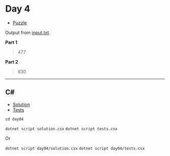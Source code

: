 # Day 4

- [Puzzle](PUZZLE.md)

Output from [input.txt](input.txt).

<!-- Output from [input.txt](day04/input.txt). -->

**Part 1**

> 477

**Part 2**

> 830

---

## C#

- [Solution](solution.csx)
- [Tests](tests.csx)

`cd day04`

`dotnet script solution.csx`
`dotnet script tests.csx`

Or

`dotnet script day04/solution.csx`
`dotnet script day04/tests.csx`
